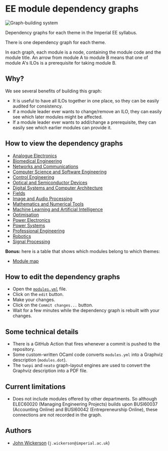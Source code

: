 # EE module dependency graphs

![Graph-building system](https://github.com/johnwickerson/ee_modules/actions/workflows/build_dependency_graph.yml/badge.svg)

Dependency graphs for each theme in the Imperial EE syllabus.

There is one dependency graph for each theme.

In each graph, each module is a node, containing the module code and the module title. An arrow from module A to module B means that one of module A's ILOs is a prerequisite for taking module B.

## Why?

We see several benefits of building this graph:
- It is useful to have all ILOs together in one place, so they can be easily audited for consistency.
- If a module leader ever wants to change/remove an ILO, they can easily see which later modules might be affected.
- If a module leader ever wants to add/change a prerequisite, they can easily see which earlier modules can provide it.

## How to view the dependency graphs

- [Analogue Electronics](https://github.com/johnwickerson/ee_modules/raw/main/modules_analogue.pdf)
- [Biomedical Engineering](https://github.com/johnwickerson/ee_modules/raw/main/modules_biomedical.pdf)
- [Networks and Communications](https://github.com/johnwickerson/ee_modules/raw/main/modules_comms.pdf)
- [Computer Science and Software Engineering](https://github.com/johnwickerson/ee_modules/raw/main/modules_compsci.pdf)
- [Control Engineering](https://github.com/johnwickerson/ee_modules/raw/main/modules_control.pdf)
- [Optical and Semiconductor Devices](https://github.com/johnwickerson/ee_modules/raw/main/modules_devices.pdf)
- [Digital Systems and Computer Architecture](https://github.com/johnwickerson/ee_modules/raw/main/modules_digital.pdf)
- [Fields](https://github.com/johnwickerson/ee_modules/raw/main/modules_fields.pdf)
- [Image and Audio Processing](https://github.com/johnwickerson/ee_modules/raw/main/modules_image_audio.pdf)
- [Mathematics and Numerical Tools](https://github.com/johnwickerson/ee_modules/raw/main/modules_maths.pdf)
- [Machine Learning and Artificial Intelligence](https://github.com/johnwickerson/ee_modules/raw/main/modules_ml.pdf)
- [Optimisation](https://github.com/johnwickerson/ee_modules/raw/main/modules_optimisation.pdf)
- [Power Electronics](https://github.com/johnwickerson/ee_modules/raw/main/modules_power_electronics.pdf)
- [Power Systems](https://github.com/johnwickerson/ee_modules/raw/main/modules_power_systems.pdf)
- [Professional Engineering](https://github.com/johnwickerson/ee_modules/raw/main/modules_prof.pdf)
- [Robotics](https://github.com/johnwickerson/ee_modules/raw/main/modules_robotics.pdf)
- [Signal Processing](https://github.com/johnwickerson/ee_modules/raw/main/modules_signals.pdf)

**Bonus:** here is a table that shows which modules belong to which themes:

- [Module map](http://htmlpreview.github.io/?https://github.com/johnwickerson/ee_modules/raw/main/table.html)

## How to edit the dependency graphs

- Open the [`modules.yml`](modules.yml) file.
- Click on the `edit` button.
- Make your changes.
- Click on the `Commit changes...` button.
- Wait for a few minutes while the dependency graph is rebuilt with your changes.

## Some technical details
- There is a GitHub Action that fires whenever a commit is pushed to the repository.
- Some custom-written OCaml code converts `modules.yml` into a Graphviz description (`modules.dot`).
- The `twopi` and `neato` graph-layout engines are used to convert the Graphviz description into a PDF file.

## Current limitations
- Does not include modules offered by other departments. So although ELEC60020 (Managing Engineering Projects) builds upon BUSI60037 (Accounting Online) and BUSI60042 (Entrepreneurship Online), these connections are not recorded in the graph.

## Authors
- [John Wickerson](https://github.com/johnwickerson) (`j.wickerson@imperial.ac.uk`)
